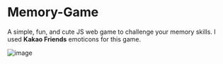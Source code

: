 # Memory-Game

A simple, fun, and cute JS web game to challenge your memory skills. I used <strong>Kakao Friends</strong> emoticons for this game.




![image](https://user-images.githubusercontent.com/88960300/167995939-c32123b4-6131-4381-97ef-674c924b204d.png)
